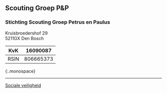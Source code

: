 ## Scouting Groep P&P

### Stichting Scouting Groep Petrus en Paulus  

Kruisbroedershof 29  
5211GX Den Bosch  

| KvK   | 16090087  
|-------|----------
| RSIN  | 806665373
{:.monospace}

---

[Sociale veiligheid](/sociale-veiligheid/)